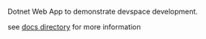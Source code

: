 Dotnet Web App to demonstrate devspace development.

see [docs directory](docs/) for more information
